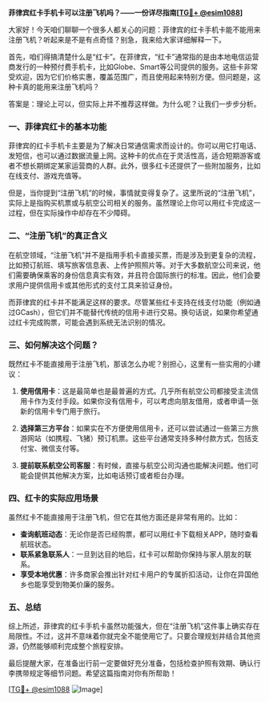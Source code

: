 **菲律宾红卡手机卡可以注册飞机吗？——一份详尽指南[[TG💪+ @esim1088](https://t.me/s/esim1088)]**

大家好！今天咱们聊聊一个很多人都关心的问题：菲律宾的红卡手机卡能不能用来注册飞机？听起来是不是有点奇怪？别急，我来给大家详细解释一下。

首先，咱们得搞清楚什么是“红卡”。在菲律宾，“红卡”通常指的是由本地电信运营商发行的一种预付费手机卡，比如Globe、Smart等公司提供的服务。这些卡非常受欢迎，因为它们价格实惠，覆盖范围广，而且使用起来特别方便。但问题是，这种卡真的能用来注册飞机吗？

答案是：理论上可以，但实际上并不推荐这样做。为什么呢？让我们一步步分析。

### 一、菲律宾红卡的基本功能

菲律宾的红卡手机卡主要是为了解决日常通信需求而设计的。你可以用它打电话、发短信，也可以通过数据流量上网。这种卡的优点在于灵活性高，适合短期游客或者不想长期绑定某家运营商的人群。此外，很多红卡还提供了一些附加服务，比如在线支付、游戏充值等。

但是，当你提到“注册飞机”的时候，事情就变得复杂了。这里所说的“注册飞机”，实际上是指购买机票或与航空公司相关的服务。虽然理论上你可以用红卡完成这一过程，但在实际操作中却存在不少障碍。

### 二、“注册飞机”的真正含义

在航空领域，“注册飞机”并不是指用手机卡直接买票，而是涉及到更复杂的流程，比如预订航班、填写旅客信息表、上传护照照片等。对于大多数航空公司来说，他们需要确保乘客的身份信息真实有效，并且符合国际旅行的标准。因此，他们会要求用户提供信用卡或其他形式的支付工具来验证身份。

而菲律宾的红卡并不能满足这样的要求。尽管某些红卡支持在线支付功能（例如通过GCash），但它们并不能替代传统的信用卡进行交易。换句话说，如果你希望通过红卡完成购票，可能会遇到系统无法识别的情况。

### 三、如何解决这个问题？

既然红卡不能直接用于注册飞机，那该怎么办呢？别担心，这里有一些实用的小建议：

1. **使用信用卡**：这是最简单也是最普遍的方式。几乎所有航空公司都接受主流信用卡作为支付手段。如果你没有信用卡，可以考虑向朋友借用，或者申请一张新的信用卡专门用于旅行。

2. **选择第三方平台**：如果实在不方便使用信用卡，还可以尝试通过一些第三方旅游网站（如携程、飞猪）预订机票。这些平台通常支持多种付款方式，包括支付宝、微信支付等。

3. **提前联系航空公司客服**：有时候，直接与航空公司沟通也能解决问题。他们可能会提供其他解决方案，比如电话预订或者柜台办理。

### 四、红卡的实际应用场景

虽然红卡不能直接用于注册飞机，但它在其他方面还是非常有用的。比如：

- **查询航班动态**：无论你是否已经购票，都可以用红卡下载相关APP，随时查看航班状态。
- **联系紧急联系人**：一旦到达目的地后，红卡可以帮助你保持与家人朋友的联系。
- **享受本地优惠**：许多商家会推出针对红卡用户的专属折扣活动，让你在异国他乡也能享受到物美价廉的服务。

### 五、总结

综上所述，菲律宾的红卡手机卡虽然功能强大，但在“注册飞机”这件事上确实存在局限性。不过，这并不意味着你就完全不能使用它了。只要合理规划并结合其他资源，仍然能够顺利完成整个旅程安排。

最后提醒大家，在准备出行前一定要做好充分准备，包括检查护照有效期、确认行李携带规定等细节问题。希望这篇指南对你有所帮助！

[[TG💪+ @esim1088](https://t.me/s/esim1088) ![Image](https://i.postimg.cc/4NQfJmqS/Snipaste-2025-05-13-00-14-12.png)]
